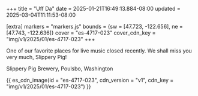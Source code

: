 +++
title = "Uff Da"
date = 2025-01-21T16:49:13.884-08:00
updated = 2025-03-04T11:11:53-08:00

[extra]
markers = "markers.js"
bounds = {sw = [47.723, -122.656], ne = [47.743, -122.636]}
cover = "es-4717-023"
cover_cdn_key = "img/v1/2025/01/es-4717-023"
+++

One of our favorite places for live music closed recently. We shall miss you very much, Slippery Pig!

<!-- more -->

Slippery Pig Brewery, Poulsbo, Washington

{{ es_cdn_image(id = "es-4717-023", cdn_version = "v1", cdn_key = "img/v1/2025/01/es-4717-023") }}
